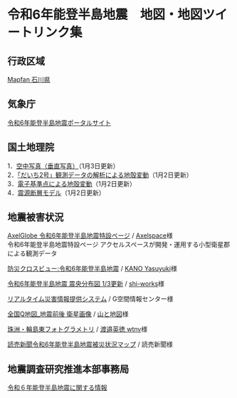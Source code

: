 # 令和6年能登半島地震　地図・地図ツイートリンク集
## 行政区域
[Mapfan 石川県](https://mapfan.com/pref/17) 

## 気象庁
[令和6年能登半島地震ポータルサイト](https://www.jma.go.jp/jma/menu/20240101_noto_jishin.html) <br>

## 国土地理院
1．[空中写真（垂直写真）](https://www.gsi.go.jp/BOUSAI/20240101_noto_earthquake.html#3)（1月3日更新）<br>
2．[「だいち2号」観測データの解析による地殻変動](https://www.gsi.go.jp/BOUSAI/20240101_noto_earthquake.html#8)（1月2日更新）<br>
3．[電子基準点による地殻変動](https://www.gsi.go.jp/BOUSAI/20240101_noto_earthquake.html#10)（1月2日更新）<br>
4．[震源断層モデル](https://www.gsi.go.jp/BOUSAI/20240101_noto_earthquake.html#13)（1月2日更新）<br>

## 地震被害状況
[AxelGlobe 令和6年能登半島地震特設ページ](https://twitter.com/axelspace/status/1742319864868413456) / [Axelspace](https://twitter.com/axelspace)様 <br>
令和6年能登半島地震特設ページ アクセルスペースが開発・運用する小型衛星郡による観測データ<br>

[防災クロスビュー:令和6年能登半島地震](https://twitter.com/KanoYasuyuki/status/1742388115065737634) / [KANO Yasuyuki](https://x.com/KanoYasuyuki?s=20)様<br>

[令和6年能登半島地震 震央分布図 1/3更新](https://twitter.com/shi__works/status/1742467083311743323) / [shi-works](https://x.com/shi__works?s=20)様<br>

[リアルタイム災害情報提供システム](https://twitter.com/KanoYasuyuki/status/1742445304748835102) / G空間情報センター様<br>

[全国Q地図_地震前後 衛星画像](https://twitter.com/Yama_Chizu/status/1742504134157504591) / [山と地図](https://x.com/Yama_Chizu?s=20)様<br>

[珠洲・輪島東フォトグラメトリ](https://twitter.com/hwtnv/status/1742522610163048834) / [渡邉英徳 wtnv](https://x.com/hwtnv?s=20)様　<br>

[読売新聞令和6年能登半島地震被災状況マップ](https://twitter.com/tshashin/status/1742400576150016228) / 読売新聞様 <br>


## 地震調査研究推進本部事務局
[令和６年能登半島地震に関する情報](https://www.jishin.go.jp/main/oshirase/20240101_noto.html)
